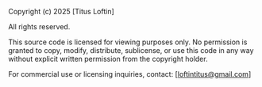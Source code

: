Copyright (c) 2025 [Titus Loftin]

All rights reserved.

This source code is licensed for viewing purposes only. No permission is granted to copy, modify, distribute, sublicense, or use this code in any way without explicit written permission from the copyright holder.

For commercial use or licensing inquiries, contact: [loftintitus@gmail.com]
